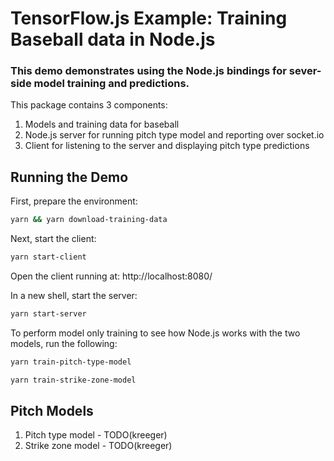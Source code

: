 # TensorFlow.js Example: Training Baseball data in Node.js 

### This demo demonstrates using the Node.js bindings for sever-side model training and predictions.

This package contains 3 components:
1. Models and training data for baseball
2. Node.js server for running pitch type model and reporting over socket.io
3. Client for listening to the server and displaying pitch type predictions


## Running the Demo
First, prepare the environment:
```sh
yarn && yarn download-training-data
```

Next, start the client:
```sh
yarn start-client
```

Open the client running at: http://localhost:8080/

In a new shell, start the server:
```sh
yarn start-server
```

To perform model only training to see how Node.js works with the two models, run the following:
```sh
yarn train-pitch-type-model
```
```sh
yarn train-strike-zone-model
```

## Pitch Models

1. Pitch type model - TODO(kreeger)
2. Strike zone model - TODO(kreeger)